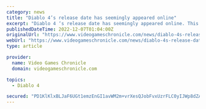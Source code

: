 ```yaml
---
category: news
title: "Diablo 4’s release date has seemingly appeared online"
excerpt: "Diablo 4 ‘s release date has seemingly appeared online. This is according to Twitter user Aggiornamenti Lumia, who has a proven track record of scraping the Xbox and Windows store back end in order to ..."
publishedDateTime: 2022-12-07T01:04:00Z
originalUrl: "https://www.videogameschronicle.com/news/diablo-4s-release-date-has-seemingly-appeared-online/"
webUrl: "https://www.videogameschronicle.com/news/diablo-4s-release-date-has-seemingly-appeared-online/"
type: article

provider:
  name: Video Games Chronicle
  domain: videogameschronicle.com

topics:
  - Diablo 4

secured: "PD1KlKlxBLJaF6UGt1emzEnGI1avWM2m+vrXesQJobFvxUzrFLC0yIJWp8dZA7iSm/55c+RTUfVIjcjOCF8a0s9TJux+sAEzdoRahHQbME+CIPWPv4ShY/Olynot5H6sBrG6l8u5tVkmT8/GIkq55Hniwcg0CfjUi0WRgSEvnPjjyNkzVhKkMbNwRQLW/MYfDzLx9P2IapuRg12tQWAsMKNAHHWuh1D9qyXs+22SjfSkzvmUP1LoFcDww/onT5cU2Ctk9bqiifRl/1S7GkyBwtDRY+qEwqsCTGFeu/OQnuz1zHhmUjxUrVKJiEdkmsMskyAQy0UKMqK7f+/M+isGX6IqlrgYhQSofThWjjy7JP0=;nCaQ3aisn1yzqrJKV3c0eA=="
---
```



